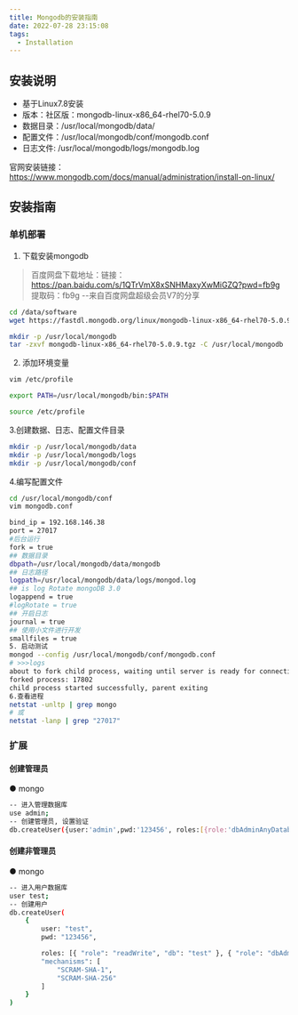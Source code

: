 ```yaml
---
title: Mongodb的安装指南
date: 2022-07-28 23:15:08
tags:
  - Installation
---
```

## 安装说明
- 基于Linux7.8安装
- 版本：社区版：mongodb-linux-x86_64-rhel70-5.0.9
- 数据目录：/usr/local/mongodb/data/
- 配置文件：/usr/local/mongodb/conf/mongodb.conf
- 日志文件:  /usr/local/mongodb/logs/mongodb.log

官网安装链接：https://www.mongodb.com/docs/manual/administration/install-on-linux/

## 安装指南
### 单机部署
1. 下载安装mongodb
>百度网盘下载地址：链接：https://pan.baidu.com/s/1QTrVmX8xSNHMaxyXwMiGZQ?pwd=fb9g 
>提取码：fb9g 
>--来自百度网盘超级会员V7的分享

```bash 
cd /data/software
wget https://fastdl.mongodb.org/linux/mongodb-linux-x86_64-rhel70-5.0.9.tgz

mkdir -p /usr/local/mongodb
tar -zxvf mongodb-linux-x86_64-rhel70-5.0.9.tgz -C /usr/local/mongodb
```

2. 添加环境变量
```bash 
vim /etc/profile

export PATH=/usr/local/mongodb/bin:$PATH

source /etc/profile
```

3.创建数据、日志、配置文件目录
```bash
mkdir -p /usr/local/mongodb/data
mkdir -p /usr/local/mongodb/logs
mkdir -p /usr/local/mongodb/conf
```

4.编写配置文件
```bash
cd /usr/local/mongodb/conf
vim mongodb.conf

bind_ip = 192.168.146.38
port = 27017
#后台运行
fork = true
## 数据目录
dbpath=/usr/local/mongodb/data/mongodb
## 日志路径
logpath=/usr/local/mongodb/data/logs/mongod.log
## is log Rotate mongoDB 3.0
logappend = true
#logRotate = true
## 开启日志
journal = true
## 使用小文件进行开发
smallfiles = true
5. 启动测试
mongod --config /usr/local/mongodb/conf/mongodb.conf
# >>>logs
about to fork child process, waiting until server is ready for connections.
forked process: 17802
child process started successfully, parent exiting
6.查看进程
netstat -unltp | grep mongo
# 或
netstat -lanp | grep "27017"
```

### 扩展
#### 创建管理员
● mongo
```bash
-- 进入管理数据库
use admin;
-- 创建管理员, 设置验证
db.createUser({user:'admin',pwd:'123456', roles:[{role:'dbAdminAnyDatabase',db:'admin'},{role:'root',db:'admin'}]})
```
#### 创建非管理员
● mongo
```bash
-- 进入用户数据库
user test;
-- 创建用户
db.createUser(
    {
        user: "test",
        pwd: "123456",

        roles: [{ "role": "readWrite", "db": "test" }, { "role": "dbAdmin", "db": "test" }],
        "mechanisms": [
            "SCRAM-SHA-1",
            "SCRAM-SHA-256"
        ]
    }
)
```